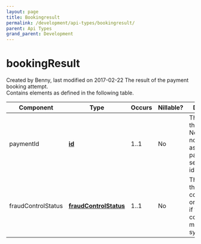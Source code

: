```yaml
---
layout: page
title: Bookingresult
permalink: /development/api-types/bookingresult/
parent: Api Types
grand_parent: Development
---
```




# bookingResult 
Created by Benny, last modified on 2017-02-22
The result of the payment booking attempt.  
Contains elements as defined in the following table.

| Component          | Type                                         | Occurs | Nillable? | Description                                                                                         |
|--------------------|----------------------------------------------|--------|-----------|-----------------------------------------------------------------------------------------------------|
| paymentId          | **[id](simple-types...)**                    | 1..1   | No        | The identity of the payment. Note: this is not the same as the payment session identity.            |
| fraudControlStatus | **[fraudControlStatus](fraudcontrolstatus)** | 1..1   | No        | The result of the fraud control. This is only available if the fraud control was made synchronously |

